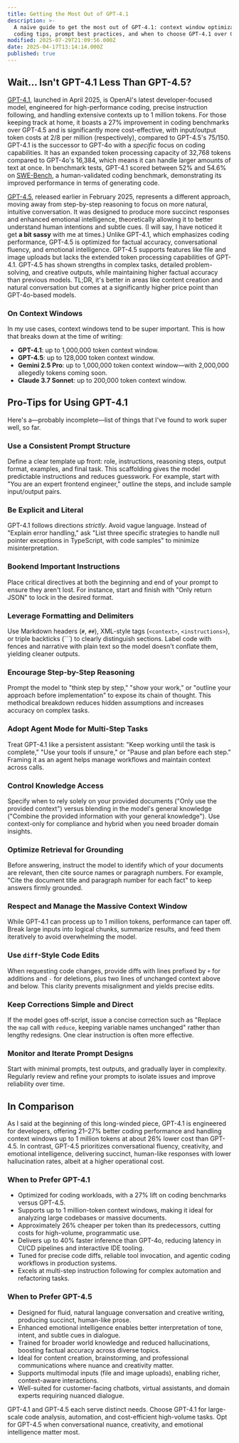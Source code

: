 ```yaml
---
title: Getting the Most Out of GPT-4.1
description: >-
  A naïve guide to get the most out of GPT-4.1: context window optimization,
  coding tips, prompt best practices, and when to choose GPT-4.1 over GPT-4.5.
modified: 2025-07-29T21:09:56.000Z
date: 2025-04-17T13:14:14.000Z
published: true
---
```


## Wait… Isn't GPT-4.1 Less Than GPT-4.5?

[GPT-4.1](https://openai.com/index/gpt-4-1/), launched in April 2025, is OpenAI's latest developer-focused model, engineered for high-performance coding, precise instruction following, and handling extensive contexts up to 1 million tokens. For those keeping track at home, it boasts a 27% improvement in coding benchmarks over GPT-4.5 and is significantly more cost-effective, with input/output token costs at $2/$8 per million (respectively), compared to GPT-4.5's $75/$150. GPT-4.1 is the successor to GPT-4o with a _specific_ focus on coding capabilities. It has an expanded token processing capacity of 32,768 tokens compared to GPT-4o's 16,384, which means it can handle larger amounts of text at once. In benchmark tests, GPT-4.1 scored between 52% and 54.6% on [SWE-Bench](https://www.swebench.com), a human-validated coding benchmark, demonstrating its improved performance in terms of generating code.

[GPT-4.5](https://openai.com/index/introducing-gpt-4-5/), released earlier in February 2025, represents a different approach, moving away from step-by-step reasoning to focus on more natural, intuitive conversation. It was designed to produce more succinct responses and enhanced emotional intelligence, theoretically allowing it to better understand human intentions and subtle cues. (I will say, I have noticed it get **a bit sassy** with me at times.) Unlike GPT-4.1, which emphasizes coding performance, GPT-4.5 is optimized for factual accuracy, conversational fluency, and emotional intelligence. GPT-4.5 supports features like file and image uploads but lacks the extended token processing capabilities of GPT-4.1. GPT-4.5 has shown strengths in complex tasks, detailed problem-solving, and creative outputs, while maintaining higher factual accuracy than previous models. TL;DR, it's better in areas like content creation and natural conversation but comes at a significantly higher price point than GPT-4o-based models.

### On Context Windows

In my use cases, context windows tend to be super important. This is how that breaks down at the time of writing:

- **GPT-4.1**: up to 1,000,000 token context window.
- **GPT-4.5**: up to 128,000 token context window.
- **Gemini 2.5 Pro**: up to 1,000,000 token context window—with 2,000,000 allegedly tokens coming soon.
- **Claude 3.7 Sonnet**: up to 200,000 token context window.

## Pro-Tips for Using GPT-4.1

Here's a—probably incomplete—list of things that I've found to work super well, so far.

### Use a Consistent Prompt Structure

Define a clear template up front: role, instructions, reasoning steps, output format, examples, and final task. This scaffolding gives the model predictable instructions and reduces guesswork. For example, start with "You are an expert frontend engineer," outline the steps, and include sample input/output pairs.

### Be Explicit and Literal

GPT-4.1 follows directions _strictly_. Avoid vague language. Instead of "Explain error handling," ask "List three specific strategies to handle null pointer exceptions in TypeScript, with code samples" to minimize misinterpretation.

### Bookend Important Instructions

Place critical directives at both the beginning and end of your prompt to ensure they aren't lost. For instance, start and finish with "Only return JSON" to lock in the desired format.

### Leverage Formatting and Delimiters

Use Markdown headers (`#`, `##`), XML-style tags (`<context>`, `<instructions>`), or triple backticks (```) to clearly distinguish sections. Label code with fences and narrative with plain text so the model doesn't conflate them, yielding cleaner outputs.

### Encourage Step-by-Step Reasoning

Prompt the model to "think step by step," "show your work," or "outline your approach before implementation" to expose its chain of thought. This methodical breakdown reduces hidden assumptions and increases accuracy on complex tasks.

### Adopt Agent Mode for Multi-Step Tasks

Treat GPT-4.1 like a persistent assistant: "Keep working until the task is complete," "Use your tools if unsure," or "Pause and plan before each step." Framing it as an agent helps manage workflows and maintain context across calls.

### Control Knowledge Access

Specify when to rely solely on your provided documents ("Only use the provided context") versus blending in the model's general knowledge ("Combine the provided information with your general knowledge"). Use context-only for compliance and hybrid when you need broader domain insights.

### Optimize Retrieval for Grounding

Before answering, instruct the model to identify which of your documents are relevant, then cite source names or paragraph numbers. For example, "Cite the document title and paragraph number for each fact" to keep answers firmly grounded.

### Respect and Manage the Massive Context Window

While GPT-4.1 can process up to 1 million tokens, performance can taper off. Break large inputs into logical chunks, summarize results, and feed them iteratively to avoid overwhelming the model.

### Use `diff`-Style Code Edits

When requesting code changes, provide diffs with lines prefixed by `+` for additions and `-` for deletions, plus two lines of unchanged context above and below. This clarity prevents misalignment and yields precise edits.

### Keep Corrections Simple and Direct

If the model goes off-script, issue a concise correction such as "Replace the `map` call with `reduce`, keeping variable names unchanged" rather than lengthy redesigns. One clear instruction is often more effective.

### Monitor and Iterate Prompt Designs

Start with minimal prompts, test outputs, and gradually layer in complexity. Regularly review and refine your prompts to isolate issues and improve reliability over time.

## In Comparison

As I said at the beginning of this long-winded piece, GPT-4.1 is engineered for developers, offering 21–27% better coding performance and handling context windows up to 1 million tokens at about 26% lower cost than GPT-4.5. In contrast, GPT-4.5 prioritizes conversational fluency, creativity, and emotional intelligence, delivering succinct, human-like responses with lower hallucination rates, albeit at a higher operational cost.

### When to Prefer GPT-4.1

- Optimized for coding workloads, with a 27% lift on coding benchmarks versus GPT-4.5.
- Supports up to 1 million-token context windows, making it ideal for analyzing large codebases or massive documents.
- Approximately 26% cheaper per token than its predecessors, cutting costs for high-volume, programmatic use.
- Delivers up to 40% faster inference than GPT-4o, reducing latency in CI/CD pipelines and interactive IDE tooling.
- Tuned for precise code diffs, reliable tool invocation, and agentic coding workflows in production systems.
- Excels at multi-step instruction following for complex automation and refactoring tasks.

### When to Prefer GPT-4.5

- Designed for fluid, natural language conversation and creative writing, producing succinct, human-like prose.
- Enhanced emotional intelligence enables better interpretation of tone, intent, and subtle cues in dialogue.
- Trained for broader world knowledge and reduced hallucinations, boosting factual accuracy across diverse topics.
- Ideal for content creation, brainstorming, and professional communications where nuance and creativity matter.
- Supports multimodal inputs (file and image uploads), enabling richer, context-aware interactions.
- Well-suited for customer-facing chatbots, virtual assistants, and domain experts requiring nuanced dialogue.

GPT-4.1 and GPT-4.5 each serve distinct needs. Choose GPT-4.1 for large-scale code analysis, automation, and cost-efficient high-volume tasks. Opt for GPT-4.5 when conversational nuance, creativity, and emotional intelligence matter most.
